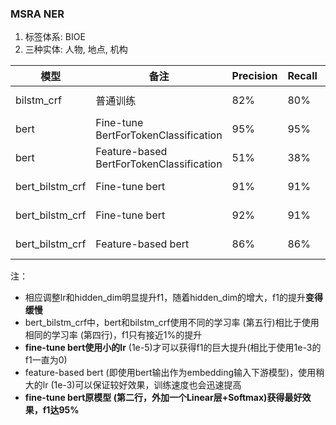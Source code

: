 ### MSRA NER

1. 标签体系: BIOE
2. 三种实体: 人物, 地点, 机构 

| 模型  |备注  | Precision |Recall   |F1  |Time/Epoch  | 参数|
|---|---|---|---|---|---|---|
| bilstm_crf  |  普通训练 | 82%  | 80%  | 81%  |25min/15   | lr=1e-3,batch_size=200,max_len=150,embedding_dim=100,hidden_dim=200 |
| bert  | Fine-tune BertForTokenClassification |95%  |95%   | 95%  | 1.5h/11  | lr=1e-5,batch_size=32,max_len=150,embedding_dim=768  |
| bert  | Feature-based BertForTokenClassification| 51%  | 38%  | 44%  | 50min/10 |lr=1e-3,batch_size=32,max_len=150,embedding_dim=768  |
| bert_bilstm_crf  | Fine-tune bert | 91%  | 91%  | 91%  | 30min/16  |lr=1e-5,batch_size=200,max_len=150,embedding_dim=768,hidden_dim=500(lstm)  |
| bert_bilstm_crf  | Fine-tune bert | 92%  | 91%  | 92%  | 30min/15  |bert_lr=1e-5,bilstm_crf_lr=1e-3,batch_size=200,max_len=150,embedding_dim=768,hidden_dim=500(lstm)|
| bert_bilstm_crf  | Feature-based bert| 86%  | 86%  | 86%  | 30min/43 |lr=1e-3,batch_size=200,max_len=150,embedding_dim=768,hidden_dim=500(lstm)  |


注：

* 相应调整lr和hidden_dim明显提升f1，随着hidden_dim的增大，f1的提升**变得缓慢**
* bert_bilstm_crf中，bert和bilstm_crf使用不同的学习率 (第五行)相比于使用相同的学习率 (第四行)，f1只有接近1%的提升
* **fine-tune bert使用小的lr** (1e-5)才可以获得f1的巨大提升(相比于使用1e-3的f1一直为0)
* feature-based bert (即使用bert输出作为embedding输入下游模型)，使用稍大的lr (1e-3)可以保证较好效果，训练速度也会迅速提高
* **fine-tune bert原模型 (第二行，外加一个Linear层+Softmax)获得最好效果，f1达95%**
